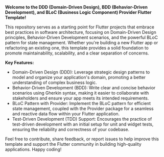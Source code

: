 **Welcome to the DDD (Domain-Driven Design), BDD (Behavior-Driven Development), and BLoC (Business Logic Component) Provider Flutter Template!**

This repository serves as a starting point for Flutter projects that embrace best practices in software architecture, focusing on Domain-Driven Design principles, Behavior-Driven Development scenarios, and the powerful BLoC pattern for state management. Whether you're building a new Flutter app or refactoring an existing one, this template provides a solid foundation to promote maintainability, scalability, and a clear separation of concerns.

**Key Features:**
- Domain-Driven Design (DDD): Leverage strategic design patterns to model and organize your application's domain, promoting a better understanding of complex business logic.
- Behavior-Driven Development (BDD): Write clear and concise behavior scenarios using Gherkin syntax, making it easier to collaborate with stakeholders and ensure your app meets its intended requirements.
- BLoC Pattern with Provider: Implement the BLoC pattern for efficient state management, coupled with the Provider package for a seamless and reactive data flow within your Flutter application.
- Test-Driven Development (TDD) Support: Encourages the practice of test-driven development with an initial setup for unit and widget tests, ensuring the reliability and correctness of your codebase.

Feel free to contribute, share feedback, or report issues to help improve this template and support the Flutter community in building high-quality applications. Happy coding!



